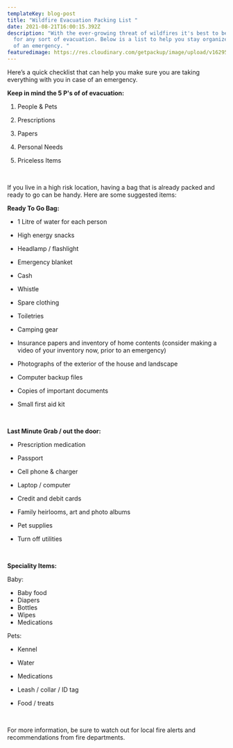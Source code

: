 ```yaml
---
templateKey: blog-post
title: "Wildfire Evacuation Packing List "
date: 2021-08-21T16:00:15.392Z
description: "With the ever-growing threat of wildfires it's best to be prepared
  for any sort of evacuation. Below is a list to help you stay organized in case
  of an emergency. "
featuredimage: https://res.cloudinary.com/getpackup/image/upload/v1629566958/kym-mackinnon-K7brnUOXtWc-unsplash_oeb39j.jpg
---
```

Here’s a quick checklist that can help you make sure you are taking everything with you in case of an emergency.

**Keep in mind the 5 P's of of evacuation:** 

1. People & Pets

2. Prescriptions

3. Papers

4. Personal Needs

5. Priceless Items

<br />

If you live in a high risk location, having a bag that is already packed and ready to go can be handy. Here are some suggested items:

**Ready To Go Bag:**

* 1 Litre of water for each person
* High energy snacks
* Headlamp / flashlight
* Emergency blanket
* Cash
* Whistle
* Spare clothing
* Toiletries
* Camping gear
* Insurance papers and inventory of home contents (consider making a video of your inventory now, prior to an emergency)
* Photographs of the exterior of the house and landscape
* Computer backup files
* Copies of important documents
* Small first aid kit

  <br />

**Last Minute Grab / out the door:**

* Prescription medication
* Passport
* Cell phone & charger
* Laptop / computer
* Credit and debit cards
* Family heirlooms, art and photo albums
* Pet supplies
* Turn off utilities

  <br />

**Speciality Items:**

Baby:

* Baby food
* Diapers
* Bottles
* Wipes
* Medications

Pets:

* Kennel
* Water
* Medications
* Leash / collar / ID tag
* Food / treats

  <br />

For more information, be sure to watch out for local fire alerts and recommendations from fire departments.